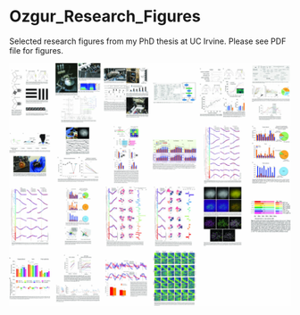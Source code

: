 # Ozgur_Research_Figures
Selected research figures from my PhD thesis at UC Irvine. Please see PDF file for figures.

![Figures Preview](Figures_Preview_Thumbnail.jpg)
